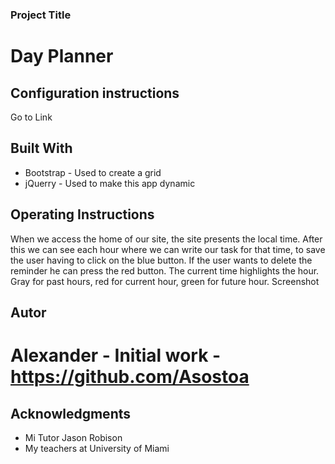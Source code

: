 ### Project Title
# Day Planner
 
## Configuration instructions
Go to Link
## Built With
- Bootstrap - Used to create a grid
- jQuerry  - Used to make this app dynamic 
 
## Operating Instructions
 
When we access the home of our site, the site presents the local time. After this we can see each hour where we can write our task for that time, to save the user having to click on the blue button. If the user wants to delete the reminder he can press the red button. The current time highlights the hour. Gray for past hours, red for current hour, green for future hour.
   Screenshot

 
## Autor

# Alexander - Initial work - https://github.com/Asostoa
 
 
## Acknowledgments 

- Mi Tutor Jason Robison 
- My teachers at University of Miami

